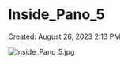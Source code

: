 # Inside_Pano_5

Created: August 26, 2023 2:13 PM

![Inside_Pano_5.jpg](Inside_Pano_5%20448771e004264925b07f2f6de3001fad/Inside_Pano_5.jpg)